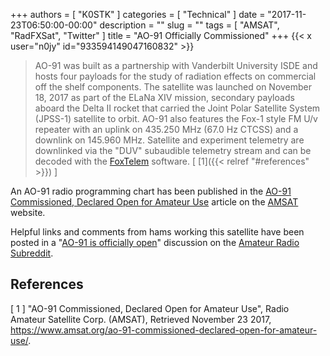 +++
authors = [ "K0STK" ]
categories = [ "Technical" ]
date = "2017-11-23T06:50:00-00:00"
description = ""
slug = ""
tags = [ "AMSAT", "RadFXSat", "Twitter" ]
title = "AO-91 Officially Commissioned"
+++
{{< x user="n0jy" id="933594149047160832" >}}
<!--more-->

>AO-91 was built as a partnership with Vanderbilt University ISDE and
>hosts four payloads for the study of radiation effects on commercial
>off the shelf components. The satellite was launched on November 18,
>2017 as part of the ELaNa XIV mission, secondary payloads aboard the
>Delta II rocket that carried the Joint Polar Satellite System (JPSS-1)
>satellite to orbit. AO-91 also features the Fox-1 style FM U/v repeater
>with an uplink on 435.250 MHz (67.0 Hz CTCSS) and a downlink on 145.960
>MHz. Satellite and experiment telemetry are downlinked via the "DUV"
>subaudible telemetry stream and can be decoded with the
>[FoxTelem](https://www.amsat.org/foxtelem-software-for-windows-mac-linux/)
>software.
<span style="font-style:normal;">[ [1]({{< relref "#references" >}}) ]</span>

An AO-91 radio programming chart has been published in the
[AO-91 Commissioned, Declared Open for Amateur Use](https://www.amsat.org/ao-91-commissioned-declared-open-for-amateur-use/) article on the 
[AMSAT](https://www.amsat.org/) website.

Helpful links and comments from hams working this satellite have been
posted in a
"[AO-91 is officially open](https://www.reddit.com/r/amateurradio/comments/7exzh8/ao91_is_officially_open/)"
discussion on the
[Amateur Radio Subreddit](https://www.reddit.com/r/amateurradio/).

## References

[ 1 ] "AO-91 Commissioned, Declared Open for Amateur Use",
Radio Amateur Satellite Corp. (AMSAT), Retrieved November 23 2017,
https://www.amsat.org/ao-91-commissioned-declared-open-for-amateur-use/.

